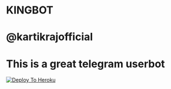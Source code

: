 # KINGBOT
# @kartikrajofficial
# This is a great telegram userbot
[![Deploy To Heroku](https://www.herokucdn.com/deploy/button.svg)](https://heroku.com/deploy?template=https://github.com/kartikrajofficial/KINGBOT)
